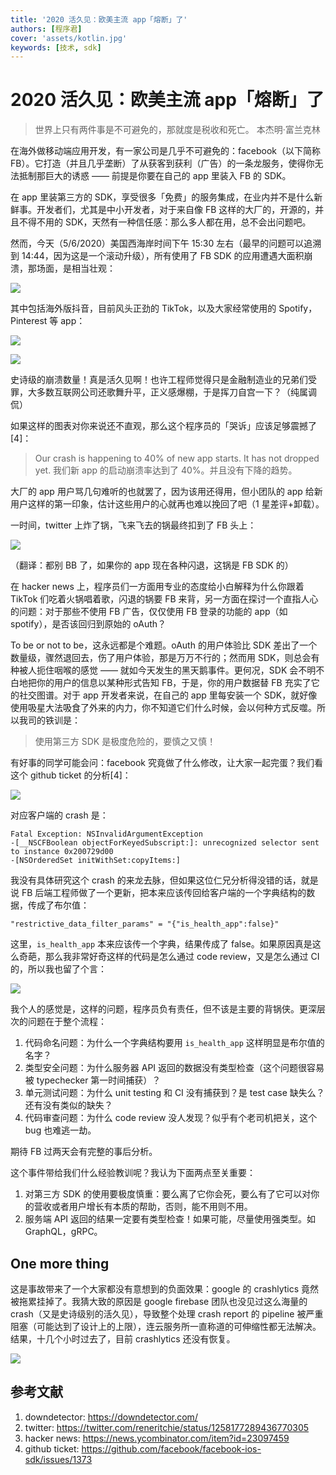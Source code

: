 ```yaml
---
title: '2020 活久见：欧美主流 app「熔断」了'
authors: [程序君]
cover: 'assets/kotlin.jpg'
keywords: [技术, sdk]
---
```


# 2020 活久见：欧美主流 app「熔断」了

> 世界上只有两件事是不可避免的，那就度是税收和死亡。
> 本杰明·富兰克林

在海外做移动端应用开发，有一家公司是几乎不可避免的：facebook（以下简称 FB）。它打造（并且几乎垄断）了从获客到获利（广告）的一条龙服务，使得你无法抵制那巨大的诱惑 —— 前提是你要在自己的 app 里装入 FB 的 SDK。

在 app 里装第三方的 SDK，享受很多「免费」的服务集成，在业内并不是什么新鲜事。开发者们，尤其是中小开发者，对于来自像 FB 这样的大厂的，开源的，并且不得不用的 SDK，天然有一种信任感：那么多人都在用，总不会出问题吧。

然而，今天（5/6/2020）美国西海岸时间下午 15:30 左右（最早的问题可以追溯到 14:44，因为这是一个滚动升级），所有使用了 FB SDK 的应用遭遇大面积崩溃，那场面，是相当壮观：

![](assets/down1.jpg)

其中包括海外版抖音，目前风头正劲的 TikTok，以及大家经常使用的 Spotify，Pinterest 等 app：

![](assets/down2.jpg)

![](assets/down3.jpg)

史诗级的崩溃数量！​真是活久见啊！​也许工程师觉得只是金融制造业的兄弟们受罪，大多数互联网公司还歌舞升平，正义感爆棚，于是挥刀自宫一下？（纯属调侃）

如果这样的图表对你来说还不直观，那么这个程序员的「哭诉」应该足够震撼了[4]：

> Our crash is happening to 40% of new app starts. It has not dropped yet.
> 我们新 app 的启动崩溃率达到了 40%。并且没有下降的趋势。

大厂的 app 用户骂几句难听的也就罢了，因为该用还得用，但小团队的 app 给新用户这样的第一印象，估计这些用户的心就再也难以挽回了吧（1 星差评+卸载）。

一时间，twitter 上炸了锅，飞来飞去的锅最终扣到了 FB 头上：

![](assets/down_twitter.jpg)

（翻译：都别 BB 了，如果你的 app 现在各种闪退，这锅是 FB SDK 的）

在 hacker news 上，程序员们一方面用专业的态度给小白解释为什么你跟着 TikTok 们吃着火锅唱着歌，闪退的锅要 FB 来背，另一方面在探讨一个直指人心的问题：对于那些不使用 FB 广告，仅仅使用 FB 登录的功能的 app（如 spotify），是否该回归到原始的 oAuth？

To be or not to be，这永远都是个难题。oAuth 的用户体验比 SDK 差出了一个数量级，骤然退回去，伤了用户体验，那是万万不行的；​然而用 SDK，则总会有种被人扼住咽喉的感觉 —— 就如今天发生的黑天鹅事件。更何况，SDK 会不明不白地把你的用户的信息以某种形式告知 FB，于是，你的用户数据替 FB 充实了它的社交图谱。对于 app 开发者来说，在自己的 app 里每安装一个 SDK，就好像使用吸星大法吸食了外来的内力，你不知道它们什么时候，会以何种方式反噬。所以我司的铁训是：

> 使用第三方 SDK 是极度危险的，要慎之又慎！

有好事的同学可能会问：facebook 究竟做了什么修改，让大家一起完蛋？我们看这个 github ticket 的分析[4]：

![](assets/down_github.jpg)

对应客户端的 crash 是：

```objectc
Fatal Exception: NSInvalidArgumentException
-[__NSCFBoolean objectForKeyedSubscript:]: unrecognized selector sent to instance 0x200729d00
-[NSOrderedSet initWithSet:copyItems:]
```

我没有具体研究这个 crash 的来龙去脉，但如果这位仁兄分析得没错的话，就是说 FB 后端工程师做了一个更新，把本来应该传回给客户端的一个字典结构的数据，传成了布尔值：

```
"restrictive_data_filter_params" = "{"is_health_app":false}"
```

这里，`is_health_app` 本来应该传一个字典，结果传成了 false。如果原因真是这么奇葩，那么我非常好奇这样的代码是怎么通过 code review，又是怎么通过 CI 的，所以我也留了个言：

![](assets/down_github1.jpg)

我个人的感觉是，这样的问题，程序员负有责任，但不该是主要的背锅侠。更深层次的问题在于整个流程：

1. 代码命名问题：为什么一个字典结构要用 `is_health_app` 这样明显是布尔值的名字？
2. 类型安全问题：为什么服务器 API 返回的数据没有类型检查（这个问题很容易被 typechecker 第一时间捕获）？
3. 单元测试问题：为什么 unit testing 和 CI 没有捕获到？是 test case 缺失么？还有没有类似的缺失？
4. 代码审查问题：为什么 code review 没人发现？似乎有个老司机把关，这个 bug 也难逃一劫。

期待 FB 过两天会有完整的事后分析。

这个事件带给我们什么经验教训呢？我认为下面两点至关重要：

1. 对第三方 SDK 的使用要极度慎重：要么离了它你会死，要么有了它可以对你的营收或者用户增长有本质的帮助，否则，能不用则不用。
2. 服务端 API 返回的结果一定要有类型检查！如果可能，尽量使用强类型。如 GraphQL，gRPC。

## One more thing

这是事故带来了一个大家都没有意想到的负面效果：google 的 crashlytics 竟然被拖累挂掉了。我猜大致的原因是 google firebase 团队也没见过这么海量的 crash（又是史诗级别的活久见），导致整个处理 crash report 的 pipeline 被严重阻塞（可能达到了设计上的上限），连云服务所一直称道的可伸缩性都无法解决。结果，十几个小时过去了，目前 crashlytics 还没有恢复。

![](assets/down_crashlytics.jpg)

## 参考文献

1. downdetector: https://downdetector.com/
2. twitter: https://twitter.com/reneritchie/status/1258177289436770305
3. hacker news: https://news.ycombinator.com/item?id=23097459
4. github ticket: https://github.com/facebook/facebook-ios-sdk/issues/1373
